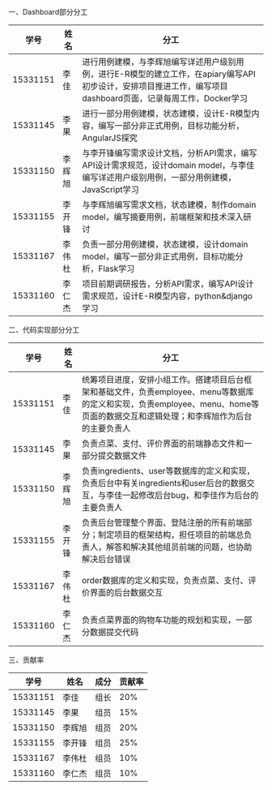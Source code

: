 一、Dashboard部分分工

|学号|姓名|分工|
|---|---|---|
|15331151   | 李佳   | 进行用例建模，与李辉旭编写详述用户级别用例，进行E-R模型的建立工作，在apiary编写API初步设计，安排项目推进工作，编写项目dashboard页面，记录每周工作，Docker学习|
|15331145   | 李果  | 进行一部分用例建模，状态建模，设计E-R模型内容，编写一部分非正式用例，目标功能分析，AngularJS探究 |
|15331150   | 李辉旭 | 与李开锋编写需求设计文档，分析API需求，编写API设计需求规范，设计domain model，与李佳编写详述用户级别用例，一部分用例建模，JavaScript学习 |
|15331155   | 李开锋| 与李辉旭编写需求文档，状态建模，制作domain model，编写摘要用例，前端框架和技术深入研讨 |
|15331167   | 李伟杜 | 负责一部分用例建模，状态建模，设计domain model，编写一部分非正式用例，目标功能分析，Flask学习  |
|15331160   | 李仁杰 | 项目前期调研报告，分析API需求，编写API设计需求规范，设计E-R模型内容，python&django学习|

二、代码实现部分分工

|学号|姓名|分工|
|---|---|---|
|15331151   | 李佳   |统筹项目进度，安排小组工作。搭建项目后台框架和基础文件，负责employee、menu等数据库的定义和实现，负责employee、menu、home等页面的数据交互和逻辑处理；和李辉旭作为后台的主要负责人 |
|15331145   | 李果  | 负责点菜、支付、评价界面的前端静态文件和一部分提交数据文件|
|15331150   | 李辉旭 |负责ingredients、user等数据库的定义和实现，负责后台中有关ingredients和user后台的数据交互，与李佳一起修改后台bug，和李佳作为后台的主要负责人 |
|15331155   | 李开锋|  负责后台管理整个界面、登陆注册的所有前端部分；制定项目的框架结构，担任项目的前端总负责人，解答和解决其他组员前端的问题，也协助解决后台错误|
|15331167   | 李伟杜 |  order数据库的定义和实现，负责点菜、支付、评价界面的后台数据交互|
|15331160   | 李仁杰 | 负责点菜界面的购物车功能的规划和实现，一部分数据提交代码|

三、贡献率

|学号|姓名|成分|贡献率|
|---|---|---|---|
|15331151   | 李佳|组长   |20% |
|15331145   | 李果  | 组员|15%|
|15331150   | 李辉旭 | 组员|20%|
|15331155   | 李开锋| 组员|25% |
|15331167   | 李伟杜 |  组员|10%|
|15331160   | 李仁杰 |组员|10% |
